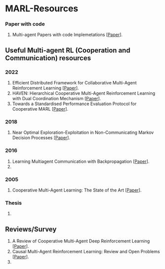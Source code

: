 # MARL-Resources
### Paper with code
1. Multi-agent Papers with code Implemetations [[Paper](https://paperswithcode.com/task/multi-agent-reinforcement-learning/latest)].

## Useful Multi-agent RL (Cooperation and Communication) resources 

### 2022
1. Efficient Distributed Framework for Collaborative Multi-Agent Reinforcement Learning [[Paper](https://arxiv.org/abs/2205.05248)].
2. HAVEN: Hierarchical Cooperative Multi-Agent Reinforcement Learning with Dual Coordination Mechanism [[Paper](https://arxiv.org/abs/2110.07246)].
3. Towards a Standardised Performance Evaluation Protocol for Cooperative MARL [[Paper](https://deepai.org/publication/towards-a-standardised-performance-evaluation-protocol-for-cooperative-marl)].

### 2018
1. Near Optimal Exploration-Exploitation in Non-Communicating Markov Decision Processes [[Paper](https://core.ac.uk/display/162958554?source=2)].

### 2016
1. Learning Multiagent Communication with Backpropagation [[Paper](https://papers.nips.cc/paper/2016/hash/55b1927fdafef39c48e5b73b5d61ea60-Abstract.html)].
2. 


### 2005
1. Cooperative Multi-Agent Learning: The State of the Art [[Paper](https://link.springer.com/article/10.1007/s10458-005-2631-2)].

### Thesis
1. 

## Reviews/Survey
1. A Review of Cooperative Multi-Agent Deep Reinforcement Learning [[Paper](https://deepai.org/publication/a-review-of-cooperative-multi-agent-deep-reinforcement-learning)].
2. Causal Multi-Agent Reinforcement Learning: Review and Open Problems [[Paper](https://deepai.org/publication/causal-multi-agent-reinforcement-learning-review-and-open-problems)].
3. 
